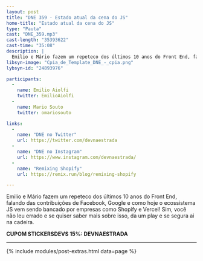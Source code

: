 ```yaml
---
layout: post
title: "DNE 359 - Estado atual da cena do JS"
home-title: "Estado atual da cena do JS"
type: "Pauta"
cast: "DNE_359.mp3"
cast-length: "35393622"
cast-time: "35:08"
description: |
  Emilio e Mário fazem um repeteco dos últimos 10 anos do Front End, falando das contribuições de Facebook, Google e como hoje o ecossistema JS vem sendo bancado por empresas como Shopify e Vercel! Sim, você não leu errado e se quiser saber mais sobre isso, da um play e se segura ai na cadeira.
libsyn-image: "Cpia_de_Template_DNE_-_cpia.png"
lybsyn-id: "24893976"

participants:
  -
    name: Emilio Aiolfi
    twitter: EmilioAiolfi
  -
    name: Mario Souto
    twitter: omariosouto

links:
  -
    name: "DNE no Twitter"
    url: https://twitter.com/devnaestrada
  -
    name: "DNE no Instagram"
    url: https://www.instagram.com/devnaestrada/
  -
    name: "Remixing Shopify"
    url: https://remix.run/blog/remixing-shopify

---
```


Emilio e Mário fazem um repeteco dos últimos 10 anos do Front End, falando das contribuições de Facebook, Google e como hoje o ecossistema JS vem sendo bancado por empresas como Shopify e Vercel! Sim, você não leu errado e se quiser saber mais sobre isso, da um play e se segura ai na cadeira.

<strong>CUPOM STICKERSDEVS 15%: DEVNAESTRADA</strong>

---

{% include modules/post-extras.html data=page %}
